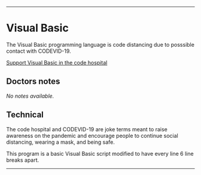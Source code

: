 
***

# Visual Basic

The Visual Basic programming language is code distancing due to posssible contact with CODEVID-19.

[Support Visual Basic in the code hospital](https://github.com/seanpm2001/Code-distancing/discussions/26)

## Doctors notes

_No notes available._

## Technical

The code hospital and CODEVID-19 are joke terms meant to raise awareness on the pandemic and encourage people to continue social distancing, wearing a mask, and being safe.

This program is a basic Visual Basic script modified to have every line 6 line breaks apart.

***
